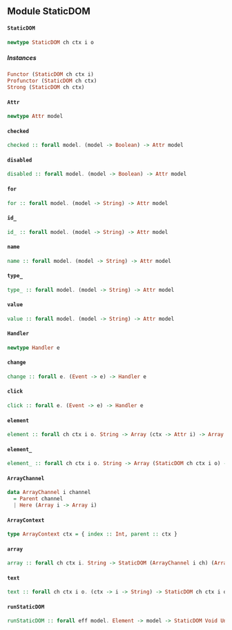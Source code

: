 ## Module StaticDOM

#### `StaticDOM`

``` purescript
newtype StaticDOM ch ctx i o
```

##### Instances
``` purescript
Functor (StaticDOM ch ctx i)
Profunctor (StaticDOM ch ctx)
Strong (StaticDOM ch ctx)
```

#### `Attr`

``` purescript
newtype Attr model
```

#### `checked`

``` purescript
checked :: forall model. (model -> Boolean) -> Attr model
```

#### `disabled`

``` purescript
disabled :: forall model. (model -> Boolean) -> Attr model
```

#### `for`

``` purescript
for :: forall model. (model -> String) -> Attr model
```

#### `id_`

``` purescript
id_ :: forall model. (model -> String) -> Attr model
```

#### `name`

``` purescript
name :: forall model. (model -> String) -> Attr model
```

#### `type_`

``` purescript
type_ :: forall model. (model -> String) -> Attr model
```

#### `value`

``` purescript
value :: forall model. (model -> String) -> Attr model
```

#### `Handler`

``` purescript
newtype Handler e
```

#### `change`

``` purescript
change :: forall e. (Event -> e) -> Handler e
```

#### `click`

``` purescript
click :: forall e. (Event -> e) -> Handler e
```

#### `element`

``` purescript
element :: forall ch ctx i o. String -> Array (ctx -> Attr i) -> Array (ctx -> Handler (Either ch (i -> o))) -> Array (StaticDOM ch ctx i o) -> StaticDOM ch ctx i o
```

#### `element_`

``` purescript
element_ :: forall ch ctx i o. String -> Array (StaticDOM ch ctx i o) -> StaticDOM ch ctx i o
```

#### `ArrayChannel`

``` purescript
data ArrayChannel i channel
  = Parent channel
  | Here (Array i -> Array i)
```

#### `ArrayContext`

``` purescript
type ArrayContext ctx = { index :: Int, parent :: ctx }
```

#### `array`

``` purescript
array :: forall ch ctx i. String -> StaticDOM (ArrayChannel i ch) (ArrayContext ctx) i i -> StaticDOM ch ctx (Array i) (Array i)
```

#### `text`

``` purescript
text :: forall ch ctx i o. (ctx -> i -> String) -> StaticDOM ch ctx i o
```

#### `runStaticDOM`

``` purescript
runStaticDOM :: forall eff model. Element -> model -> StaticDOM Void Unit model model -> Eff (dom :: DOM, frp :: FRP, ref :: REF | eff) (Eff (dom :: DOM, frp :: FRP, ref :: REF | eff) Unit)
```


